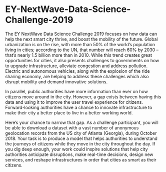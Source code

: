 # EY-NextWave-Data-Science-Challenge-2019

The EY NextWave Data Science Challenge 2019 focuses on how data can help the next smart city thrive, and boost the mobility of the future. Global urbanization is on the rise, with more than 50% of the world’s population living in cities; according to the UN, that number will reach 60% by 2030 – that’s nearly 1.5 billion more than in 2010. While this trend creates great opportunities for cities, it also presents challenges to governments on how to upgrade infrastructure, alleviate congestion and address pollution. Electric and autonomous vehicles, along with the explosion of the ride sharing economy, are helping to address these challenges which also disrupt mobility and demand innovative solutions.

In parallel, public authorities have more information than ever on how citizens move around in the city. However, a gap exists between having this data and using it to improve the user travel experience for citizens. Forward-looking authorities have a chance to innovate infrastructure to make their city a better place to live in a better working world.

Here’s your chance to narrow that gap. As a challenge participant, you will be able to download a dataset with a vast number of anonymous geolocation records from the US city of Atlanta (Georgia), during October 2018. Your task is to produce a model that helps authorities to understand the journeys of citizens while they move in the city throughout the day. If you dig deep enough, your work could inspire solutions that help city authorities anticipate disruptions, make real-time decisions, design new services, and reshape infrastructures in order that cities as smart as their citizens.
